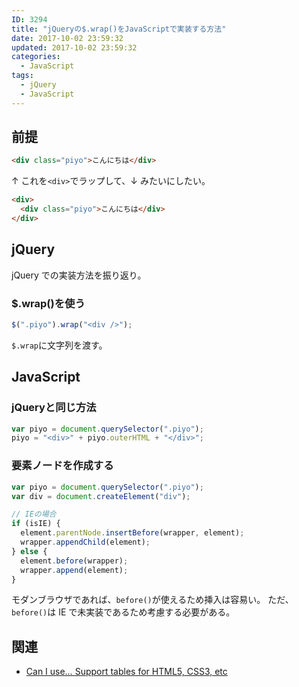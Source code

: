 ```yaml
---
ID: 3294
title: "jQueryの$.wrap()をJavaScriptで実装する方法"
date: 2017-10-02 23:59:32
updated: 2017-10-02 23:59:32
categories:
  - JavaScript
tags:
  - jQuery
  - JavaScript
---
```


## 前提

```html
<div class="piyo">こんにちは</div>
```

↑ これを`<div>`でラップして、↓ みたいにしたい。

```html
<div>
  <div class="piyo">こんにちは</div>
</div>
```

<!--more-->

## jQuery

jQuery での実装方法を振り返り。

### \$.wrap()を使う

```js
$(".piyo").wrap("<div />");
```

`$.wrap`に文字列を渡す。

## JavaScript

### jQueryと同じ方法

```js
var piyo = document.querySelector(".piyo");
piyo = "<div>" + piyo.outerHTML + "</div>";
```

### 要素ノードを作成する

```js
var piyo = document.querySelector(".piyo");
var div = document.createElement("div");

// IEの場合
if (isIE) {
  element.parentNode.insertBefore(wrapper, element);
  wrapper.appendChild(element);
} else {
  element.before(wrapper);
  wrapper.append(element);
}
```

モダンブラウザであれば、`before()`が使えるため挿入は容易い。
ただ、`before()`は IE で未実装であるため考慮する必要がある。


## 関連

- [Can I use… Support tables for HTML5, CSS3, etc](http://caniuse.com/#feat=dom-manip-convenience)
